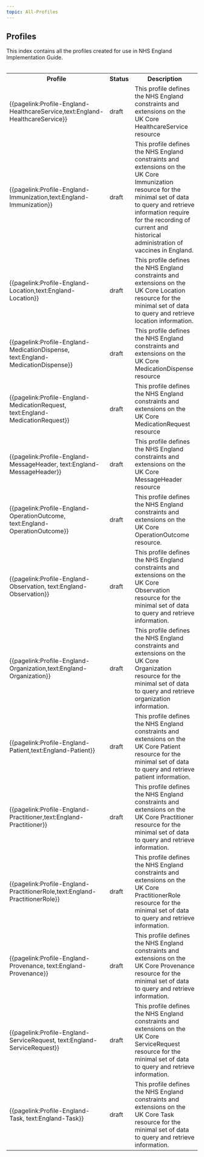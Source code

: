 ```yaml
---
topic: All-Profiles
---
```

## Profiles
This index contains all the profiles created for use in NHS England Implementation Guide. 
<br><br>

<table class="assets">
<tr>
<th width="25%">Profile</th>
<th width="10%">Status</th>
<th width="45%">Description</th>
</tr>

<tr>
<td>{{pagelink:Profile-England-HealthcareService,text:England-HealthcareService}}</td>
<td>draft</td>
<td>This profile defines the NHS England constraints and extensions on the UK Core HealthcareService  resource</td>
</tr>

<tr>
<td>{{pagelink:Profile-England-Immunization,text:England-Immunization}}</td>
<td>draft</td>
<td>This profile defines the NHS England constraints and extensions on the UK Core Immunization resource for the minimal set of data to query and retrieve information require for the recording of current and historical administration of vaccines in England.</td>
</tr>

<tr>
<td>{{pagelink:Profile-England-Location,text:England-Location}}</td>
<td>draft</td>
<td>This profile defines the NHS England constraints and extensions on the UK Core Location  resource for the minimal set of data to query and retrieve location information.</td>
</tr>

<td>{{pagelink:Profile-England-MedicationDispense, text:England-MedicationDispense}}</td>
<td>draft</td>
<td>This profile defines the NHS England constraints and extensions on the UK Core MedicationDispense resource</td>
</tr>

<tr>
<td>{{pagelink:Profile-England-MedicationRequest, text:England-MedicationRequest}}</td>
<td>draft</td>
<td>This profile defines the NHS England constraints and extensions on the UK Core MedicationRequest resource</td>
</tr>

<tr>
<td>{{pagelink:Profile-England-MessageHeader, text:England-MessageHeader}}</td>
<td>draft</td>
<td>This profile defines the NHS England constraints and extensions on the UK Core MessageHeader resource</td>
</tr>

<tr>
<td>{{pagelink:Profile-England-OperationOutcome, text:England-OperationOutcome}}</td>
<td>draft</td>
<td>This profile defines the NHS England constraints and extensions on the UK Core OperationOutcome resource.</td>
</tr>

<tr>
<td>{{pagelink:Profile-England-Observation, text:England-Observation}}</td>
<td>draft</td>
<td>This profile defines the NHS England constraints and extensions on the UK Core Observation  resource for the minimal set of data to query and retrieve information.</td>
</tr>

<tr>
<td>{{pagelink:Profile-England-Organization,text:England-Organization}}</td>
<td>draft</td>
<td>This profile defines the NHS England constraints and extensions on the UK Core Organization  resource for the minimal set of data to query and retrieve organization information.</td>
</tr>

<tr>
<td>{{pagelink:Profile-England-Patient,text:England-Patient}}</td>
<td>draft</td>
<td>This profile defines the NHS England constraints and extensions on the UK Core Patient resource for the minimal set of data to query and retrieve patient information.</td>
</tr>

<tr>
<td>{{pagelink:Profile-England-Practitioner,text:England-Practitioner}}</td>
<td>draft</td>
<td>This profile defines the NHS England constraints and extensions on the UK Core Practitioner resource for the minimal set of data to query and retrieve  information.</td>
</tr>

<tr>
<td>{{pagelink:Profile-England-PractitionerRole,text:England-PractitionerRole}}</td>
<td>draft</td>
<td>This profile defines the NHS England constraints and extensions on the UK Core PractitionerRole resource for the minimal set of data to query and retrieve information.</td>
</tr>

<tr>
<td>{{pagelink:Profile-England-Provenance, text:England-Provenance}}</td>
<td>draft</td>
<td>This profile defines the NHS England constraints and extensions on the UK Core Provenance resource for the minimal set of data to query and retrieve information.</td>
</tr>

<tr>
<td>{{pagelink:Profile-England-ServiceRequest, text:England-ServiceRequest}}</td>
<td>draft</td>
<td>This profile defines the NHS England constraints and extensions on the UK Core ServiceRequest resource for the minimal set of data to query and retrieve information.</td>
</tr>

<tr>
<td>{{pagelink:Profile-England-Task, text:England-Task}}</td>
<td>draft</td>
<td>This profile defines the NHS England constraints and extensions on the UK Core Task resource for the minimal set of data to query and retrieve information.</td>
</tr>

</table>